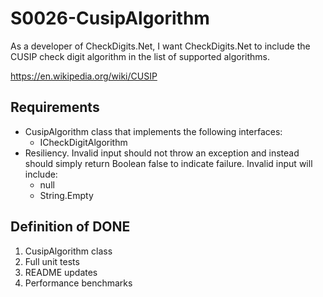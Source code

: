 # S0026-CusipAlgorithm

As a developer of CheckDigits.Net, I want CheckDigits.Net to include the CUSIP check digit algorithm in the list of supported algorithms.

https://en.wikipedia.org/wiki/CUSIP

## Requirements

* CusipAlgorithm class that implements the following interfaces:
	- ICheckDigitAlgorithm
* Resiliency. Invalid input should not throw an exception and instead should simply return Boolean false to indicate failure. Invalid input will include:
	- null
	- String.Empty

## Definition of DONE

1. CusipAlgorithm class
1. Full unit tests
1. README updates
1. Performance benchmarks